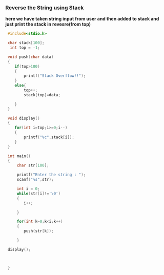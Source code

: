 ### Reverse the String using Stack


**here we have taken string input from user and then added to stack and just print the stack in revesre(from top)**
```c
 #include<stdio.h>

 char stack[100];
  int top = -1;

 void push(char data)
 {
    if(top>100)
    {
        printf("Stack Overflow!!");
    }
    else{
        top++;
        stack[top]=data;

    }
 }

 void display()
 {
    for(int i=top;i>=0;i--)
    {
        printf("%c",stack[i]);
    }
 }

 int main()
 {
     char str[100];

     printf("Enter the string : ");
     scanf("%s",str);

     int i = 0;
     while(str[i]!='\0')
     {
        i++;

     }

     for(int k=0;k<i;k++)
     {
        push(str[k]);

     }

 display();



 }
